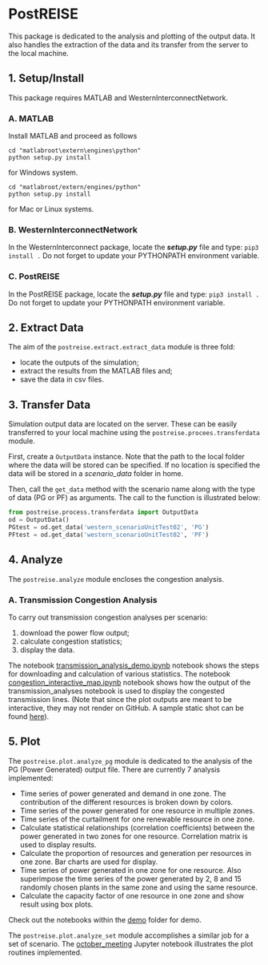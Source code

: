 # PostREISE
This package is dedicated to the analysis and plotting of the output data. It also handles the extraction of the data and its transfer from the server to the local machine.

## 1. Setup/Install
This package requires MATLAB and WesternInterconnectNetwork.

### A. MATLAB
Install MATLAB and proceed as follows
```
cd "matlabroot\extern\engines\python"
python setup.py install
```
for Windows system.
```
cd "matlabroot/extern/engines/python"
python setup.py install
```
for Mac or Linux systems.


### B. WesternInterconnectNetwork
In the WesternInterconnect package, locate the ***setup.py*** file and type: `pip3 install .` Do not forget to update your PYTHONPATH environment variable.


### C. PostREISE
In the PostREISE package, locate the ***setup.py*** file and type: `pip3 install .` Do not forget to update your PYTHONPATH environment variable.



## 2. Extract Data
The aim of the `postreise.extract.extract_data` module is three fold:
* locate the outputs of the simulation;
* extract the results from the MATLAB files and;
* save the data in csv files.



## 3. Transfer Data
Simulation output data are located on the server. These can be easily transferred to your local machine using the `postreise.procees.transferdata` module.

First, create a `OutputData` instance. Note that the path to the local folder where the data will be stored can be specified. If no location is specified the data will be stored in a *scenario_data* folder in home.

Then, call the `get_data` method with the scenario name along with the type of data (PG or PF) as arguments. The call to the function is illustrated below:
```python
from postreise.process.transferdata import OutputData
od = OutputData()
PGtest = od.get_data('western_scenarioUnitTest02', 'PG')
PFtest = od.get_data('western_scenarioUnitTest02', 'PF')
```


## 4. Analyze
The `postreise.analyze` module encloses the congestion analysis.

### A. Transmission Congestion Analysis
To carry out transmission congestion analyses per scenario:
1. download the power flow output;
2. calculate congestion statistics;
3. display the data.

The notebook [transmission_analysis_demo.ipynb](https://github.com/intvenlab/PostREISE/tree/develop/postreise/analyze/demo/transmission_analysis_demo.ipynb) notebook shows the steps for downloading and calculation of various statistics. The notebook [congestion_interactive_map.ipynb](https://github.com/intvenlab/PostREISE/tree/develop/postreise/analyze/demo/WECC_Congestion_interactive_map.ipynb) notebook shows how the output of the transmission_analyses notebook is used to display the congested transmission lines. (Note that since the plot outputs are meant to be interactive, they may not render on GitHub. A sample static shot can be found [here](https://github.com/intvenlab/PostREISE/tree/develop/postreise/analyze/demo/sampleTransmissionCongestion.PNG)).


## 5. Plot
The `postreise.plot.analyze_pg` module is dedicated to the analysis of the PG (Power Generated) output file. There are currently 7 analysis implemented:
* Time series of power generated and demand in one zone. The contribution of the different resources is broken down by colors.
* Time series of the power generated for one resource in multiple zones.
* Time series of the curtailment for one renewable resource in one zone.
* Calculate statistical relationships (correlation coefficients) between the power generated in two zones for one resource. Correlation matrix is used to display results.
* Calculate the proportion of resources and generation per resources in one zone. Bar charts are used for display.
* Time series of power generated in one zone for one resource. Also superimpose the time series of the power generated by 2, 8 and 15 randomly chosen plants in the same zone and using the same resource.
* Calculate the capacity factor of one resource in one zone and show result using box plots.

Check out the notebooks within the [demo](https://github.com/intvenlab/PostREISE/tree/develop/postreise/plot/demo/) folder for demo.

The `postreise.plot.analyze_set` module accomplishes a similar job for a set of scenario. The [october_meeting](https://github.com/intvenlab/PostREISE/tree/develop/postreise/plot/demo/october_meeting.ipynb) Jupyter notebook illustrates the plot routines implemented.
